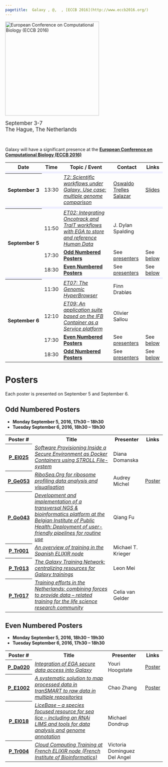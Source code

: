 ```yaml
---
pagetitle:  Galaxy , @,  , [ECCB 2016](http://www.eccb2016.org/)
---
```

<div class='center'>

<a href='http://www.eccb2016.org/'><img src='/Images/Logos/ECCB2016Full.png' alt='European Conference on Computational Biology (ECCB 2016)' width="300" /></a>


<span style="font-size: larger;"> September 3-7<br />
The Hague, The Netherlands </span>
</div>

<br />

Galaxy will have a significant presence at the **[European Conference on Computational Biology (ECCB 2016)](http://www.eccb2016.org/)**

<table>
  <tr class="th" >
    <th> Date </th>
    <th> Time </th>
    <th> Topic / Event </th>
    <th> Contact </th>
    <th> Links </th>
  </tr>
  <tr>
    <td colspan=5 style=" background-color: #eef;"> </td>
  </tr>
  <tr>
    <th> September&nbsp;3 </th>
    <td> 13:30 </td>
    <td> <em><a href='http://www.eccb2016.org/programme/tutorials/t2/'>T2: Scientific workflows under Galaxy. Use case: multiple genome comparison</a></em> </td>
    <td> <a href='http://www.ac.uma.es/~ots/'>Oswaldo Trelles Salazar</a> </td>
    <td> <a href='http://bitlab-es.com/bitlab/compartir/galaxy-eccb/slides/'>Slides</a> </td>
  </tr>
  <tr>
    <td colspan=5 style=" background-color: #eef;"> </td>
  </tr>
  <tr>
    <th rowspan=3> September 5 </th>
    <td> 11:50 </td>
    <td> <em><a href='http://www.eccb2016.org/sessions/et02/'>ET02: Integrating Oncotrack and TraIT workflows with EGA to store and reference Human Data</a></em> </td>
    <td> J. Dylan Spalding </td>
    <td> </td>
  </tr>
  <tr>
    <td> 17:30 </td>
    <td> <strong><a href='#odd-numbered-posters'>Odd Numbered Posters</a></strong> </td>
    <td> See <a href='#odd-numbered-posters'>presenters</a> </td>
    <td> See <a href='#odd-numbered-posters'>below</a> </td>
  </tr>
  <tr>
    <td> 18:30 </td>
    <td> <strong><a href='#even-numbered-posters'>Even Numbered Posters</a></strong> </td>
    <td> See <a href='#even-numbered-posters'>presenters</a> </td>
    <td> See <a href='#even-numbered-posters'>below</a> </td>
  </tr>
  <tr>
    <td colspan=5 style=" background-color: #eef;"> </td>
  </tr>
  <tr>
    <th rowspan=4> September 6 </th>
    <td> 11:30 </td>
    <td> <em><a href='http://www.eccb2016.org/sessions/et07-the-genomic-hyperbrowser/'>ET07:  The Genomic HyperBrowser</a></em> </td>
    <td> Finn Drabløs </td>
    <td> </td>
  </tr>
  <tr>
    <td> 12:10 </td>
    <td> <em><a href='http://www.eccb2016.org/sessions/et09/'>ET09: An application suite based on the IFB Container as a Service platform</a></em> </td>
    <td> Olivier Sallou </td>
    <td> </td>
  </tr>
  <tr>
    <td> 17:30 </td>
    <td> <strong><a href='#even-numbered-posters'>Even Numbered Posters</a></strong> </td>
    <td> See <a href='#even-numbered-posters'>presenters</a> </td>
    <td> See <a href='#odd-numbered-posters'>below</a> </td>
  </tr>
  <tr>
    <td> 18:30 </td>
    <td> <strong><a href='#odd-numbered-posters'>Odd Numbered Posters</a></strong> </td>
    <td> See <a href='#odd-numbered-posters'>presenters</a> </td>
    <td> See <a href='#even-numbered-posters'>below</a> </td>
  </tr>
</table>



# Posters

Each poster is presented on September 5 and September 6.

## Odd Numbered Posters

* **Monday September 5, 2016, 17h30 – 18h30**
* **Tuesday September 6, 2016, 18h30 – 19h30**

<table>
  <tr class="th" >
    <th> Poster # </th>
    <th> Title </th>
    <th> Presenter </th>
    <th> Links </th>
  </tr>
  <tr>
    <th> <a href='http://www.eccb2016.org/wp-content/uploads/2016/09/Poster-list-elixir.pdf'>P_El025</a> </th>
    <td> <em><a href='http://www.eccb2016.org/wp-content/uploads/2016/09/Poster-list-elixir.pdf'>Software Provisioning Inside a Secure Environment as Docker Containers using STROLL File-system</a></em> </td>
    <td> Diana Domanska </td>
    <td> </td>
  </tr>
  <tr>
    <th> <a href='http://www.eccb2016.org/wp-content/uploads/2016/08/Poster-overzicht-tbv-website_GENES.pdf'>P_Ge053</a> </th>
    <td> <em><a href='http://www.eccb2016.org/wp-content/uploads/2016/08/Poster-overzicht-tbv-website_GENES.pdf'>RiboSeq.Org for ribosome profiling data analysis and visualisation</a></em> </td>
    <td> Audrey Michel </td>
    <td> <a href='http://f1000research.com/posters/5-2173'>Poster</a> </td>
  </tr>
  <tr>
    <th> <a href='http://www.eccb2016.org/wp-content/uploads/2016/08/Poster-overzicht-tbv-website_GENOMES.pdf'>P_Go043</a> </th>
    <td> <em><a href='http://www.eccb2016.org/wp-content/uploads/2016/08/Poster-overzicht-tbv-website_GENOMES.pdf'>Development and implementation of a transversal NGS & bioinformatics platform at the Belgian Institute of Public Health: Deployment of user-friendly pipelines for routine use</a></em> </td>
    <td> Qiang Fu </td>
    <td> </td>
  </tr>
  <tr>
    <th> <a href='http://www.eccb2016.org/wp-content/uploads/2016/09/Poster-list-training.pdf'>P_Tr001</a> </th>
    <td> <em><a href='http://www.eccb2016.org/wp-content/uploads/2016/09/Poster-list-training.pdf'>An overview of training in the Spanish ELIXIR node</a></em> </td>
    <td> Michael T. Krieger </td>
    <td> </td>
  </tr>
  <tr>
    <th> <a href='http://www.eccb2016.org/wp-content/uploads/2016/09/Poster-list-training.pdf'>P_Tr013</a> </th>
    <td> <em><a href='http://www.eccb2016.org/wp-content/uploads/2016/09/Poster-list-training.pdf'>The Galaxy Training Network: centralizing resources for Galaxy trainings</a></em> </td>
    <td> Leon Mei </td>
    <td> </td>
  </tr>
  <tr>
    <th> <a href='http://www.eccb2016.org/wp-content/uploads/2016/09/Poster-list-training.pdf'>P_Tr017</a> </th>
    <td> <em><a href='http://www.eccb2016.org/wp-content/uploads/2016/09/Poster-list-training.pdf'>Training efforts in the Netherlands: combining forces to provide data – related training for the life science research community</a></em> </td>
    <td> Celia van Gelder </td>
    <td> </td>
  </tr>
</table>


## Even Numbered Posters

* **Monday September 5, 2016, 18h30 – 19h30**
* **Tuesday September 6, 2016, 17h30 – 18h30**

<table>
  <tr class="th" >
    <th> Poster # </th>
    <th> Title </th>
    <th> Presenter </th>
    <th> Links </th>
  </tr>
  <tr>
    <th> <a href='http://www.eccb2016.org/wp-content/uploads/2016/09/Poster-list-data.pdf'>P_Da020</a> </th>
    <td> <em><a href='http://www.eccb2016.org/wp-content/uploads/2016/09/Poster-list-data.pdf'>Integration of EGA secure data access into Galaxy</a></em> </td>
    <td> Youri Hoogstate </td>
    <td> <a href='http://f1000research.com/posters/5-2139'>Poster</a> </td>
  </tr>
  <tr>
    <th> <a href='http://www.eccb2016.org/wp-content/uploads/2016/09/Poster-list-elixir.pdf'>P_E1002</a> </th>
    <td> <em><a href='http://f1000research.com/posters/5-2158'>A systematic solution to map processed data in tranSMART to raw data in multiple repositories</a></em> </td>
    <td> Chao Zhang </td>
    <td> <a href='http://f1000research.com/posters/5-2158'>Poster</a> </td>
  </tr>
  <tr>
    <th> <a href='http://www.eccb2016.org/wp-content/uploads/2016/09/Poster-list-elixir.pdf'>P_El018</a> </th>
    <td> <em><a href='http://www.eccb2016.org/wp-content/uploads/2016/09/Poster-list-elixir.pdf'>LiceBase – a species focused resource for sea lice – including an RNAi LIMS and tools for data analysis and genome annotation</a></em> </td>
    <td> Michael Dondrup </td>
    <td> </td>
  </tr>
  <tr>
    <th> <a href='http://www.eccb2016.org/wp-content/uploads/2016/09/Poster-list-training.pdf'>P_Tr004</a> </th>
    <td> <em><a href='http://www.eccb2016.org/wp-content/uploads/2016/09/Poster-list-training.pdf'>Cloud Computing Training at French ELIXIR node (French Institute of Bioinformatics)</a></em> </td>
    <td> Victoria Dominguez Del Angel </td>
    <td> </td>
  </tr>
</table>

